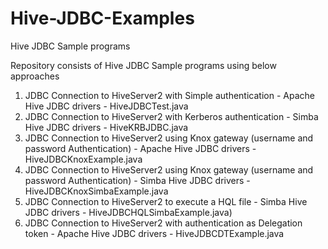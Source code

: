 # Hive-JDBC-Examples
Hive JDBC Sample programs


Repository consists of Hive JDBC Sample programs using below approaches

1. JDBC Connection to HiveServer2 with Simple authentication - Apache Hive JDBC drivers - HiveJDBCTest.java
2. JDBC Connection to HiveServer2 with Kerberos authentication - Simba Hive JDBC drivers - HiveKRBJDBC.java
3. JDBC Connection to HiveServer2 using Knox gateway (username and password Authentication) - Apache Hive JDBC drivers - HiveJDBCKnoxExample.java
4. JDBC Connection to HiveServer2 using Knox gateway (username and password Authentication) - Simba Hive JDBC drivers - HiveJDBCKnoxSimbaExample.java 
5. JDBC Connection to HiveServer2 to execute a HQL file - Simba Hive JDBC drivers - HiveJDBCHQLSimbaExample.java)
6. JDBC Connection to HiveServer2 with authentication as Delegation token - Apache Hive JDBC drivers - HiveJDBCDTExample.java

